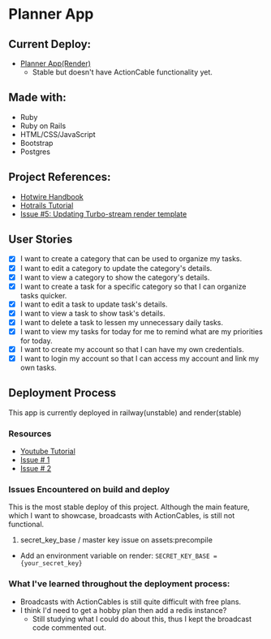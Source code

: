 # Planner App

## Current Deploy:
- [Planner App(Render)](https://planner-app-elox.onrender.com/)
  - Stable but doesn't have ActionCable functionality yet.

## Made with:
- Ruby
- Ruby on Rails
- HTML/CSS/JavaScript
- Bootstrap
- Postgres

## Project References:
- [Hotwire Handbook](https://hotwired.dev/)
- [Hotrails Tutorial](https://www.hotrails.dev/turbo-rails/turbo-streams)
- [Issue #5: Updating Turbo-stream render template](https://github.com/hotwired/turbo/pull/20)

## User Stories
- [x] I want to create a category that can be used to organize my tasks.
- [x] I want to edit a category to update the category's details.
- [x] I want to view a category to show the category's details.
- [x] I want to create a task for a specific category so that I can organize tasks quicker.
- [x] I want to edit a task to update task's details.
- [x] I want to view a task to show task's details.
- [x] I want to delete a task to lessen my unnecessary daily tasks.
- [x] I want to view my tasks for today for me to remind what are my priorities for today.
- [x] I want to create my account so that I can have my own credentials.
- [x] I want to login my account so that I can access my account and link my own tasks.

## Deployment Process
This app is currently deployed in railway(unstable) and render(stable)

### Resources
- [Youtube Tutorial](https://www.youtube.com/watch?v=PsS0bF_xmXQ)
- [Issue # 1](https://github.com/rails/rails/issues/32947#issuecomment-470380517)
- [Issue # 2](https://stackoverflow.com/questions/6282307/execjs-and-could-not-find-a-javascript-runtime)

### Issues Encountered on build and deploy
This is the most stable deploy of this project. Although the main feature, which I want to showcase, broadcasts with ActionCables, is still not functional.

1. secret_key_base / master key issue on assets:precompile
 - Add an environment variable on render:  `SECRET_KEY_BASE = {your_secret_key}` 

### What I've learned throughout the deployment process:
   - Broadcasts with ActionCables is still quite difficult with free plans.
   - I think I'd need to get a hobby plan then add a redis instance?
     - Still studying what I could do about this, thus I kept the broadcast code commented out.